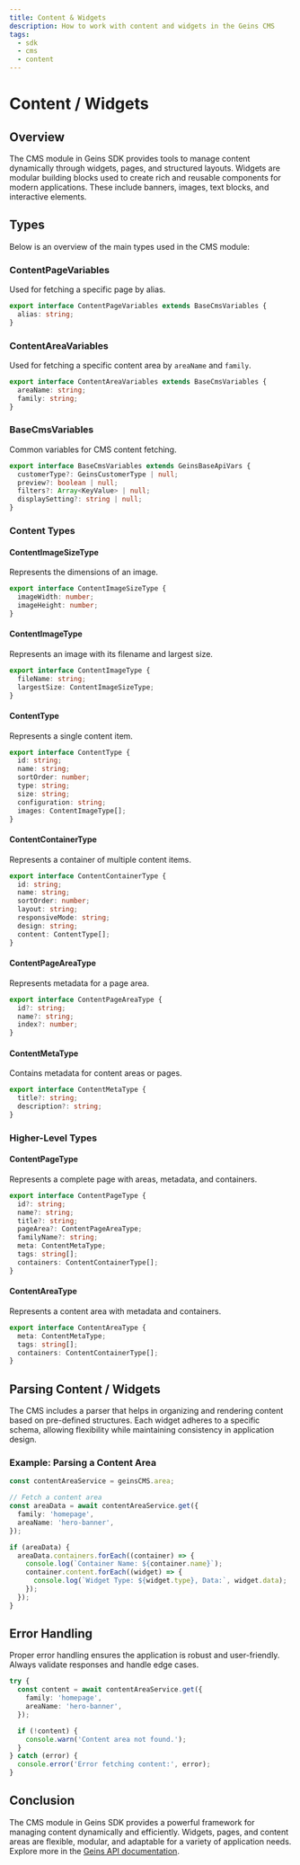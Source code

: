 ```yaml
---
title: Content & Widgets
description: How to work with content and widgets in the Geins CMS
tags:
  - sdk
  - cms
  - content
---
```


# Content / Widgets

## Overview

The CMS module in Geins SDK provides tools to manage content dynamically through widgets, pages, and structured layouts. Widgets are modular building blocks used to create rich and reusable components for modern applications. These include banners, images, text blocks, and interactive elements.

## Types

Below is an overview of the main types used in the CMS module:

### ContentPageVariables

Used for fetching a specific page by alias.

```typescript
export interface ContentPageVariables extends BaseCmsVariables {
  alias: string;
}
```

### ContentAreaVariables

Used for fetching a specific content area by `areaName` and `family`.

```typescript
export interface ContentAreaVariables extends BaseCmsVariables {
  areaName: string;
  family: string;
}
```

### BaseCmsVariables

Common variables for CMS content fetching.

```typescript
export interface BaseCmsVariables extends GeinsBaseApiVars {
  customerType?: GeinsCustomerType | null;
  preview?: boolean | null;
  filters?: Array<KeyValue> | null;
  displaySetting?: string | null;
}
```

### Content Types

#### ContentImageSizeType

Represents the dimensions of an image.

```typescript
export interface ContentImageSizeType {
  imageWidth: number;
  imageHeight: number;
}
```

#### ContentImageType

Represents an image with its filename and largest size.

```typescript
export interface ContentImageType {
  fileName: string;
  largestSize: ContentImageSizeType;
}
```

#### ContentType

Represents a single content item.

```typescript
export interface ContentType {
  id: string;
  name: string;
  sortOrder: number;
  type: string;
  size: string;
  configuration: string;
  images: ContentImageType[];
}
```

#### ContentContainerType

Represents a container of multiple content items.

```typescript
export interface ContentContainerType {
  id: string;
  name: string;
  sortOrder: number;
  layout: string;
  responsiveMode: string;
  design: string;
  content: ContentType[];
}
```

#### ContentPageAreaType

Represents metadata for a page area.

```typescript
export interface ContentPageAreaType {
  id?: string;
  name?: string;
  index?: number;
}
```

#### ContentMetaType

Contains metadata for content areas or pages.

```typescript
export interface ContentMetaType {
  title?: string;
  description?: string;
}
```

### Higher-Level Types

#### ContentPageType

Represents a complete page with areas, metadata, and containers.

```typescript
export interface ContentPageType {
  id?: string;
  name?: string;
  title?: string;
  pageArea?: ContentPageAreaType;
  familyName?: string;
  meta: ContentMetaType;
  tags: string[];
  containers: ContentContainerType[];
}
```

#### ContentAreaType

Represents a content area with metadata and containers.

```typescript
export interface ContentAreaType {
  meta: ContentMetaType;
  tags: string[];
  containers: ContentContainerType[];
}
```


## Parsing Content / Widgets

The CMS includes a parser that helps in organizing and rendering content based on pre-defined structures. Each widget adheres to a specific schema, allowing flexibility while maintaining consistency in application design.

### Example: Parsing a Content Area

```typescript
const contentAreaService = geinsCMS.area;

// Fetch a content area
const areaData = await contentAreaService.get({
  family: 'homepage',
  areaName: 'hero-banner',
});

if (areaData) {
  areaData.containers.forEach((container) => {
    console.log(`Container Name: ${container.name}`);
    container.content.forEach((widget) => {
      console.log(`Widget Type: ${widget.type}, Data:`, widget.data);
    });
  });
}
```

## Error Handling

Proper error handling ensures the application is robust and user-friendly. Always validate responses and handle edge cases.

```typescript
try {
  const content = await contentAreaService.get({
    family: 'homepage',
    areaName: 'hero-banner',
  });

  if (!content) {
    console.warn('Content area not found.');
  }
} catch (error) {
  console.error('Error fetching content:', error);
}
```

## Conclusion

The CMS module in Geins SDK provides a powerful framework for managing content dynamically and efficiently. Widgets, pages, and content areas are flexible, modular, and adaptable for a variety of application needs. Explore more in the [Geins API documentation](https://docs.geins.io).
